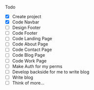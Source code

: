 Todo

- [x] Create project
- [x] Code Navbar
- [ ] Design Footer
- [ ] Code Footer
- [ ] Code Landing Page
- [ ] Code About Page
- [ ] Code Contact Page
- [ ] Code Blog Page
- [ ] Code Work Page
- [ ] Make Auth for my perms
- [ ] Develop backside for me to write blog
- [ ] Write blog
- [ ] Think of more...